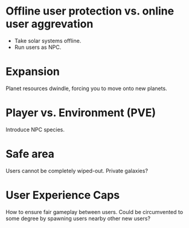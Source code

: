 # Offline user protection vs. online user aggrevation
- Take solar systems offline.
- Run users as NPC.

# Expansion
Planet resources dwindle, forcing you to move onto new planets.

# Player vs. Environment (PVE)
Introduce NPC species.

# Safe area
Users cannot be completely wiped-out. Private galaxies?

# User Experience Caps
How to ensure fair gameplay between users. Could be circumvented to some degree by spawning users nearby other new users?